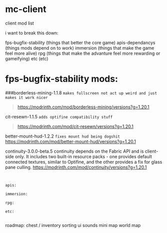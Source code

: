 # mc-client

client mod list

i want to break this down:

fps-bugfix-stability (things that better the core game)
apis-dependancys (things mods depend on to work)
immersion (things that make the game feel more alive)
rpg (things that make the advanture feel more rewarding or gameifying)
etc (etc)



# fps-bugfix-stability mods:

###borderless-mining-1.1.8
```makes fullscreen not act up weird and just makes it work nicer```
> https://modrinth.com/mod/borderless-mining/versions?g=1.20.1

cit-resewn-1.1.5
```adds optifine compatibility stuff```
> https://modrinth.com/mod/cit-resewn/versions?g=1.20.1

better-mount-hud-1.2.2
```fixes mount hud being dogshit```
https://modrinth.com/mod/better-mount-hud/versions?g=1.20.1

continuity-3.0.0-beta.5
continuity depends on the Fabric API and is client-side only. It includes two built-in resource packs - one provides default connected textures, similar to Optifine, and the other provides a fix for glass pane culling.
https://modrinth.com/mod/continuity/versions?g=1.20.1


```


apis:

immersion:

rpg:

etc:


```
roadmap:
chest / inventory sorting
ui sounds
mini map
world map
```
